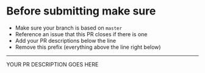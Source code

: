 # Before submitting make sure #
- Make sure your branch is based on `master`
- Reference an issue that this PR closes if there is one
- Add your PR descriptions below the line
- Remove this prefix (everything above the line right below)

-------------------------------------------------------------------------------

YOUR PR DESCRIPTION GOES HERE

